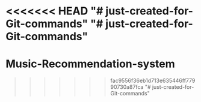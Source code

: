 <<<<<<< HEAD
"# just-created-for-Git-commands" 
"# just-created-for-Git-commands" 
=======
# Music-Recommendation-system
>>>>>>> fac9556f36eb1d713e635446ff77990730a87fca
"# just-created-for-Git-commands" 
